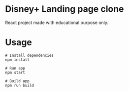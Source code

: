# Disney+ Landing page clone

React project made with educational purpose only.

# Usage

```
# Install dependencies
npm install
```

```
# Run app
npm start
```

```
# Build app
npm run build
```
